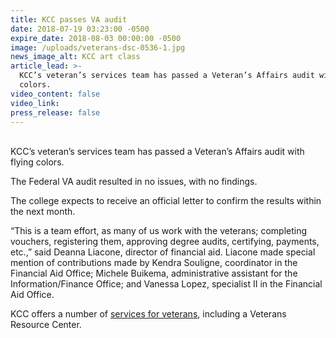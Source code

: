 ```yaml
---
title: KCC passes VA audit
date: 2018-07-19 03:23:00 -0500
expire_date: 2018-08-03 00:00:00 -0500
image: /uploads/veterans-dsc-0536-1.jpg
news_image_alt: KCC art class
article_lead: >-
  KCC’s veteran’s services team has passed a Veteran’s Affairs audit with flying
  colors.
video_content: false
video_link:
press_release: false
---
```


<br>KCC’s veteran’s services team has passed a Veteran’s Affairs audit with flying colors.

The Federal VA audit resulted in no issues, with no findings.

The college expects to receive an official letter to confirm the results within the next month.

“This is a team effort, as many of us work with the veterans; completing vouchers, registering them, approving degree audits, certifying, payments, etc.,” said Deanna Liacone, director of financial aid. Liacone made special mention of contributions made by Kendra Souligne, coordinator in the Financial Aid Office; Michele Buikema, administrative assistant for the Information/Finance Office; and Vanessa Lopez, specialist II in the Financial Aid Office.

KCC offers a number of [services for veterans](http://www.kcc.edu/future/paying/fedstateaid/veteran-services/Pages/default.aspx), including a Veterans Resource Center.